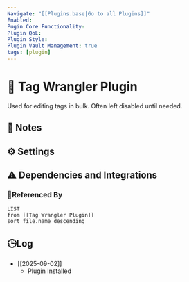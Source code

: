 ```yaml
---
Navigate: "[[Plugins.base|Go to all Plugins]]"
Enabled:
Pugin Core Functionality:
Plugin QoL:
Plugin Style:
Plugin Vault Management: true
tags: [plugin]
---
```

# 🔌 Tag Wrangler Plugin

Used for editing tags in bulk. Often left disabled until needed.

## 📝 Notes

## ⚙️ Settings

## ⚠️ Dependencies and Integrations

### 🔗Referenced By

```dataview
LIST
from [[Tag Wrangler Plugin]]
sort file.name descending
```

## 🕒Log

- [[2025-09-02]]
	- Plugin Installed
